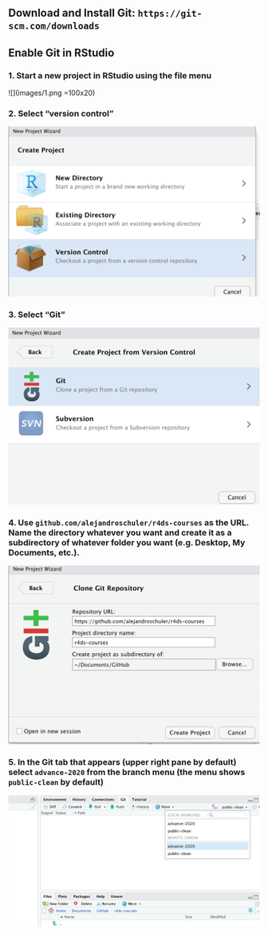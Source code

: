 ## Download and Install Git: `https://git-scm.com/downloads`

## Enable Git in RStudio

### 1. Start a new project in RStudio using the file menu

![](images/1.png =100x20)

### 2. Select “version control”

![](images/2.png)

### 3. Select “Git”

![](images/3.png)

### 4. Use `github.com/alejandroschuler/r4ds-courses` as the URL. Name the directory whatever you want and create it as a subdirectory of whatever folder you want (e.g. Desktop, My Documents, etc.).

![](images/4.png)

### 5. In the Git tab that appears (upper right pane by default) select `advance-2020` from the branch menu (the menu shows `public-clean` by default)

![](images/5.png)
